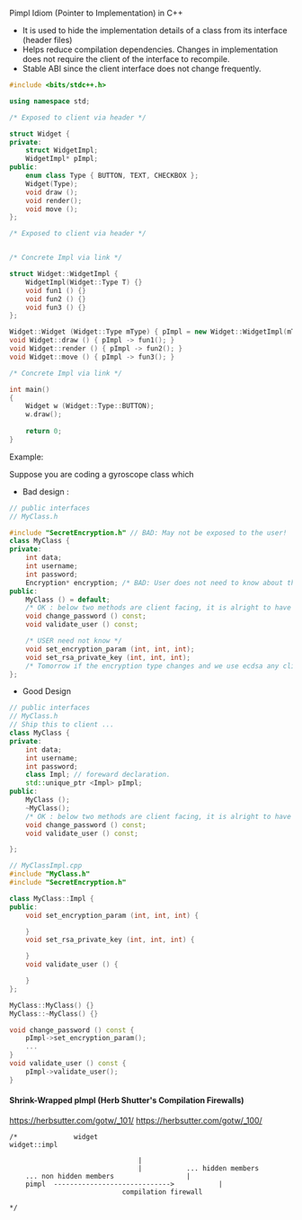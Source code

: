 Pimpl Idiom (Pointer to Implementation) in C++ 

- It is used to hide the implementation details of a class from its interface (header files) 
- Helps reduce compilation dependencies. Changes in implementation does not require the client of the interface to recompile. 
- Stable ABI since the client interface does not change frequently. 

```cpp
#include <bits/stdc++.h>

using namespace std;

/* Exposed to client via header */ 

struct Widget {
private:
    struct WidgetImpl;  
    WidgetImpl* pImpl;
public:
    enum class Type { BUTTON, TEXT, CHECKBOX };
    Widget(Type);
    void draw ();
    void render();
    void move ();
};

/* Exposed to client via header */ 


/* Concrete Impl via link */ 

struct Widget::WidgetImpl {
    WidgetImpl(Widget::Type T) {}
    void fun1 () {}  
    void fun2 () {} 
    void fun3 () {} 
}; 

Widget::Widget (Widget::Type mType) { pImpl = new Widget::WidgetImpl(mType); }
void Widget::draw () { pImpl -> fun1(); }
void Widget::render () { pImpl -> fun2(); }
void Widget::move () { pImpl -> fun3(); }

/* Concrete Impl via link */ 

int main() 
{
    Widget w (Widget::Type::BUTTON);     
    w.draw();
    
    return 0;
}
```

Example: 

Suppose you are coding a gyroscope class which 

- Bad design : 

```hpp
// public interfaces
// MyClass.h

#include "SecretEncryption.h" // BAD: May not be exposed to the user! 
class MyClass {
private: 
	int data;
	int username;
	int password;
	Encryption* encryption; /* BAD: User does not need to know about this!*/  
public:
	MyClass () = default;
	/* OK : below two methods are client facing, it is alright to have them*/ 
	void change_password () const;
	void validate_user () const;

	/* USER need not know */
	void set_encryption_param (int, int, int);
	void set_rsa_private_key (int, int, int); 
	/* Tomorrow if the encryption type changes and we use ecdsa any client dependent on this should recompile, ABI unstable! */
};  
```


- Good Design 

```cpp 
// public interfaces
// MyClass.h
// Ship this to client ... 
class MyClass {
private: 
	int data;
	int username;
	int password;
	class Impl; // foreward declaration. 
	std::unique_ptr <Impl> pImpl;
public:
	MyClass ();
	~MyClass(); 
	/* OK : below two methods are client facing, it is alright to have them*/ 
	void change_password () const;
	void validate_user () const;

};  

// MyClassImpl.cpp 
#include "MyClass.h"
#include "SecretEncryption.h"

class MyClass::Impl {
public: 
	void set_encryption_param (int, int, int) {

	} 
	void set_rsa_private_key (int, int, int) {

	}
	void validate_user () {

	}  
}; 

MyClass::MyClass() {}
MyClass::~MyClass() {} 

void change_password () const {
	pImpl->set_encryption_param(); 
	... 
}
void validate_user () const { 
	pImpl->validate_user();  
}  
```


#### Shrink-Wrapped pImpl (Herb Shutter's Compilation Firewalls)
https://herbsutter.com/gotw/_101/
https://herbsutter.com/gotw/_100/


```
/*				widget 							            widget::impl 

								|
								|			... hidden members 			
	... non hidden members 					|
	pimpl  -----------------------------> 			|
 							compilation firewall 

*/

```

